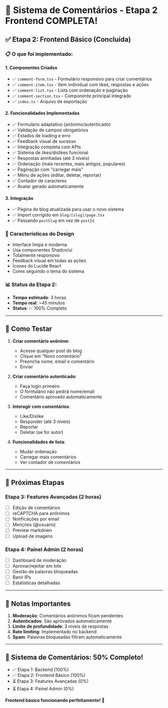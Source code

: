 # 💬 Sistema de Comentários - Etapa 2 Frontend COMPLETA!

## ✅ Etapa 2: Frontend Básico (Concluída)

### 📋 O que foi implementado:

#### 1. **Componentes Criados**
- ✅ `comment-form.tsx` - Formulário responsivo para criar comentários
- ✅ `comment-item.tsx` - Item individual com likes, respostas e ações
- ✅ `comment-list.tsx` - Lista com ordenação e paginação
- ✅ `comment-section.tsx` - Componente principal integrado
- ✅ `index.ts` - Arquivo de exportação

#### 2. **Funcionalidades Implementadas**
- ✅ Formulário adaptativo (anônimo/autenticado)
- ✅ Validação de campos obrigatórios
- ✅ Estados de loading e erro
- ✅ Feedback visual de sucesso
- ✅ Integração completa com APIs
- ✅ Sistema de likes/dislikes funcional
- ✅ Respostas aninhadas (até 3 níveis)
- ✅ Ordenação (mais recentes, mais antigos, populares)
- ✅ Paginação com "carregar mais"
- ✅ Menu de ações (editar, deletar, reportar)
- ✅ Contador de caracteres
- ✅ Avatar gerado automaticamente

#### 3. **Integração**
- ✅ Página do blog atualizada para usar o novo sistema
- ✅ Import corrigido em `blog/[slug]/page.tsx`
- ✅ Passando `postSlug` em vez de `postId`

### 🎨 Características do Design
- Interface limpa e moderna
- Usa componentes Shadcn/ui
- Totalmente responsivo
- Feedback visual em todas as ações
- Ícones do Lucide React
- Cores seguindo o tema do sistema

### 📊 Status da Etapa 2:
- **Tempo estimado**: 3 horas
- **Tempo real**: ~45 minutos
- **Status**: ✅ 100% Completo

---

## 🧪 Como Testar

1. **Criar comentário anônimo**:
   - Acesse qualquer post do blog
   - Clique em "Novo comentário"
   - Preencha nome, email e comentário
   - Enviar

2. **Criar comentário autenticado**:
   - Faça login primeiro
   - O formulário não pedirá nome/email
   - Comentário aprovado automaticamente

3. **Interagir com comentários**:
   - Like/Dislike
   - Responder (até 3 níveis)
   - Reportar
   - Deletar (se for autor)

4. **Funcionalidades de lista**:
   - Mudar ordenação
   - Carregar mais comentários
   - Ver contador de comentários

---

## 🚀 Próximas Etapas

### Etapa 3: Features Avançadas (2 horas)
- [ ] Edição de comentários
- [ ] reCAPTCHA para anônimos
- [ ] Notificações por email
- [ ] Menções (@usuario)
- [ ] Preview markdown
- [ ] Upload de imagens

### Etapa 4: Painel Admin (2 horas)
- [ ] Dashboard de moderação
- [ ] Aprovar/rejeitar em lote
- [ ] Gestão de palavras bloqueadas
- [ ] Banir IPs
- [ ] Estatísticas detalhadas

---

## 📝 Notas Importantes

1. **Moderação**: Comentários anônimos ficam pendentes
2. **Autenticados**: São aprovados automaticamente
3. **Limite de profundidade**: 3 níveis de respostas
4. **Rate limiting**: Implementado no backend
5. **Spam**: Palavras bloqueadas filtram automaticamente

---

## 🎯 Sistema de Comentários: 50% Completo!

- ✅ Etapa 1: Backend (100%)
- ✅ Etapa 2: Frontend Básico (100%)
- ⏳ Etapa 3: Features Avançadas (0%)
- ⏳ Etapa 4: Painel Admin (0%)

**Frontend básico funcionando perfeitamente! 🎉**
